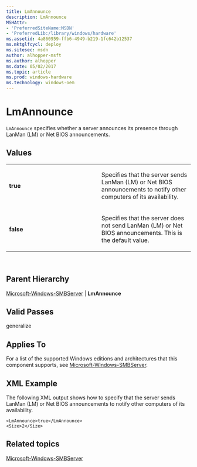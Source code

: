 ```yaml
---
title: LmAnnounce
description: LmAnnounce
MSHAttr:
- 'PreferredSiteName:MSDN'
- 'PreferredLib:/library/windows/hardware'
ms.assetid: 4a860959-ffb6-4949-b219-1fc642b12537
ms.mktglfcycl: deploy
ms.sitesec: msdn
author: alhopper-msft
ms.author: alhopper
ms.date: 05/02/2017
ms.topic: article
ms.prod: windows-hardware
ms.technology: windows-oem
---
```


# LmAnnounce


`LmAnnounce` specifies whether a server announces its presence through LanMan (LM) or Net BIOS announcements.

## Values


<table>
<colgroup>
<col width="50%" />
<col width="50%" />
</colgroup>
<tbody>
<tr class="odd">
<td><p><strong>true</strong></p></td>
<td><p>Specifies that the server sends LanMan (LM) or Net BIOS announcements to notify other computers of its availability.</p></td>
</tr>
<tr class="even">
<td><p><strong>false</strong></p></td>
<td><p>Specifies that the server does not send LanMan (LM) or Net BIOS announcements. This is the default value.</p></td>
</tr>
</tbody>
</table>

 

## Parent Hierarchy


[Microsoft-Windows-SMBServer](microsoft-windows-smbserver.md) | **LmAnnounce**

## Valid Passes


generalize

## Applies To


For a list of the supported Windows editions and architectures that this component supports, see [Microsoft-Windows-SMBServer](microsoft-windows-smbserver.md).

## XML Example


The following XML output shows how to specify that the server sends LanMan (LM) or Net BIOS announcements to notify other computers of its availability.

```
<LmAnnounce>true</LmAnnounce>
<Size>2</Size>
```

## Related topics


[Microsoft-Windows-SMBServer](microsoft-windows-smbserver.md)

 

 







